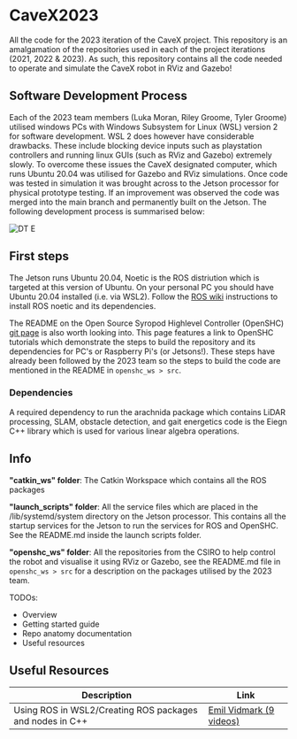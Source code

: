 # CaveX2023
All the code for the 2023 iteration of the CaveX project. This repository is an amalgamation of the repositories used in each of the project iterations (2021, 2022 & 2023). As such, this repository contains all the code needed to operate and simulate the CaveX robot in RViz and Gazebo!

## Software Development Process
Each of the 2023 team members (Luka Moran, Riley Groome, Tyler Groome) utilised windows PCs with Windows Subsystem for Linux (WSL) version 2 for software development. WSL 2 does however have considerable drawbacks. These include blocking device inputs such as playstation controllers and running linux GUIs (such as RViz and Gazebo) extremely slowly. To overcome these issues the CaveX designated computer, which runs Ubuntu 20.04 was utilised for Gazebo and RViz simulations. Once code was tested in simulation it was brought across to the Jetson processor for physical prototype testing. If an improvement was observed the code was merged into the main branch and permanently built on the Jetson. The following development process is summarised below:

![DT E](https://github.com/CaveX/CaveX2023/assets/110513531/8a3289da-5f09-4349-ab33-c5103d64f9eb)

## First steps
The Jetson runs Ubuntu 20.04, Noetic is the ROS distriution which is targeted at this version of Ubuntu. On your personal PC you should have Ubuntu 20.04 installed (i.e. via WSL2). Follow the [ROS wiki](http://wiki.ros.org/noetic/Installation/Ubuntu) instructions to install ROS noetic and its dependencies.

The README on the Open Source Syropod Highlevel Controller (OpenSHC) [git page](https://github.com/csiro-robotics/syropod_highlevel_controller) is also worth looking into. This page features a link to OpenSHC tutorials which demonstrate the steps to build the repository and its dependencies for PC's or Raspberry Pi's (or Jetsons!). These steps have already been followed by the 2023 team so the steps to build the code are mentioned in the README in `openshc_ws > src`.

### Dependencies
A required dependency to run the arachnida package which contains LiDAR processing, SLAM, obstacle detection, and gait energetics code is the Eiegn C++ library which is used for various linear algebra operations.

## Info
**"catkin_ws" folder**: The Catkin Workspace which contains all the ROS packages

**"launch_scripts" folder**: All the service files which are placed in the /lib/systemd/system directory on the Jetson processor. This contains all the startup services for the Jetson to run the services for ROS and OpenSHC. See the README.md inside the launch scripts folder.

**"openshc_ws" folder**: All the repositories from the CSIRO to help control the robot and visualise it using RViz or Gazebo, see the README.md file in `openshc_ws > src` for a description on the packages utilised by the 2023 team.

TODOs:
- Overview
- Getting started guide
- Repo anatomy documentation
- Useful resources

## Useful Resources
|Description        |Link                          |
|----------------|-------------------------------|
|Using ROS in WSL2/Creating ROS packages and nodes in C++|[Emil Vidmark (9 videos)](https://www.youtube.com/watch?v=C6BlNbeU3fQ)|
